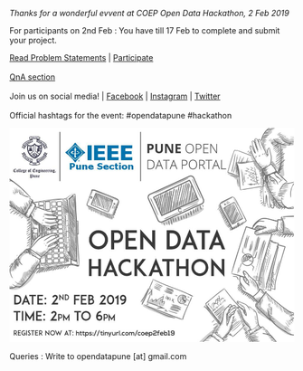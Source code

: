 _Thanks for a wonderful evvent at COEP Open Data Hackathon, 2 Feb 2019_

For participants on 2nd Feb : You have till 17 Feb to complete and submit your project.

[Read Problem Statements](https://github.com/opendatapune/Problem-Statements/wiki) | [Participate](https://github.com/opendatapune/Problem-Statements/issues) 
<br><br>
[QnA section](https://github.com/opendatapune/QnA/issues)
<br><br>
Join us on social media! | [Facebook](https://www.facebook.com/events/526818307723959/) | [Instagram](https://www.instagram.com/opendatapune/) | [Twitter](https://www.twitter.com/opendatapune)
<br><br>
Official hashtags for the event: #opendatapune #hackathon

![poster](coep2feb_v2.jpg)

Queries : Write to opendatapune [at] gmail.com

